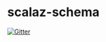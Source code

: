 # scalaz-schema

[![Gitter](https://badges.gitter.im/scalaz/scalaz-schema.svg)](https://gitter.im/scalaz/scalaz-schema?utm_source=badge&utm_medium=badge&utm_campaign=pr-badge&utm_content=badge)